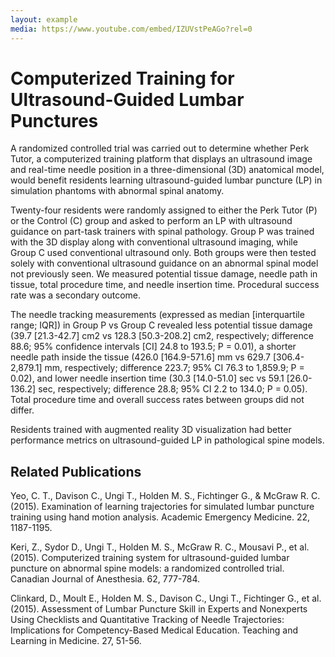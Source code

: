 ```yaml
---
layout: example
media: https://www.youtube.com/embed/IZUVstPeAGo?rel=0
---
```


# Computerized Training for Ultrasound-Guided Lumbar Punctures

A randomized controlled trial was carried out to determine whether Perk Tutor, a computerized training platform that displays an ultrasound image and real-time needle position in a three-dimensional (3D) anatomical model, would benefit residents learning ultrasound-guided lumbar puncture (LP) in simulation phantoms with abnormal spinal anatomy.

Twenty-four residents were randomly assigned to either the Perk Tutor (P) or the Control (C) group and asked to perform an LP with ultrasound guidance on part-task trainers with spinal pathology. Group P was trained with the 3D display along with conventional ultrasound imaging, while Group C used conventional ultrasound only. Both groups were then tested solely with conventional ultrasound guidance on an abnormal spinal model not previously seen. We measured potential tissue damage, needle path in tissue, total procedure time, and needle insertion time. Procedural success rate was a secondary outcome.

The needle tracking measurements (expressed as median [interquartile range; IQR]) in Group P vs Group C revealed less potential tissue damage (39.7 [21.3-42.7] cm2 vs 128.3 [50.3-208.2] cm2, respectively; difference 88.6; 95% confidence intervals [CI] 24.8 to 193.5; P = 0.01), a shorter needle path inside the tissue (426.0 [164.9-571.6] mm vs 629.7 [306.4-2,879.1] mm, respectively; difference 223.7; 95% CI 76.3 to 1,859.9; P = 0.02), and lower needle insertion time (30.3 [14.0-51.0] sec vs 59.1 [26.0-136.2] sec, respectively; difference 28.8; 95% CI 2.2 to 134.0; P = 0.05). Total procedure time and overall success rates between groups did not differ.

Residents trained with augmented reality 3D visualization had better performance metrics on ultrasound-guided LP in pathological spine models.


## Related Publications

Yeo, C. T., Davison C., Ungi T., Holden M. S., Fichtinger G., & McGraw R. C. (2015).  Examination of learning trajectories for simulated lumbar puncture training using hand motion analysis. Academic Emergency Medicine. 22, 1187-1195.

Keri, Z., Sydor D., Ungi T., Holden M. S., McGraw R. C., Mousavi P., et al. (2015).  Computerized training system for ultrasound-guided lumbar puncture on abnormal spine models: a randomized controlled trial. Canadian Journal of Anesthesia. 62, 777-784.

Clinkard, D., Moult E., Holden M. S., Davison C., Ungi T., Fichtinger G., et al. (2015).  Assessment of Lumbar Puncture Skill in Experts and Nonexperts Using Checklists and Quantitative Tracking of Needle Trajectories: Implications for Competency-Based Medical Education. Teaching and Learning in Medicine. 27, 51-56.